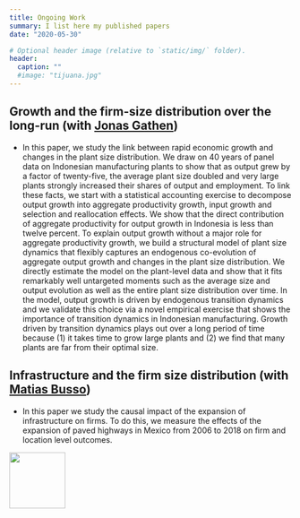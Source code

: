 ```yaml
---
title: Ongoing Work
summary: I list here my published papers
date: "2020-05-30"

# Optional header image (relative to `static/img/` folder).
header:
  caption: ""
  #image: "tijuana.jpg"
---
```


## **Growth and the firm-size distribution over the long-run** (with [Jonas Gathen](https://www.jonasgathen.com/research_projects/long_run_firm_dynamics/))

- In this paper, we study the link between rapid economic growth and changes in the plant size
distribution. We draw on 40 years of panel data on Indonesian manufacturing plants to show that as
output grew by a factor of twenty-five, the average plant size doubled and very large plants strongly
increased their shares of output and employment. To link these facts, we start with a statistical accounting
exercise to decompose output growth into aggregate productivity growth, input growth and selection
and reallocation effects. We show that the direct contribution of aggregate productivity for output
growth in Indonesia is less than twelve percent. To explain output growth without a major role for
aggregate productivity growth, we build a structural model of plant size dynamics that flexibly captures
an endogenous co-evolution of aggregate output growth and changes in the plant size distribution. We
directly estimate the model on the plant-level data and show that it fits remarkably well untargeted
moments such as the average size and output evolution as well as the entire plant size distribution over
time. In the model, output growth is driven by endogenous transition dynamics and we validate this
choice via a novel empirical exercise that shows the importance of transition dynamics in Indonesian
manufacturing. Growth driven by transition dynamics plays out over a long period of time because (1) it
takes time to grow large plants and (2) we find that many plants are far from their optimal size.

## **Infrastructure and the firm size distribution** (with [Matias Busso](https://www.matiasbusso.org/))

- In this paper we study the causal impact of the expansion of infrastructure on firms. To do this, we
measure the effects of the expansion of paved highways in Mexico from 2006 to 2018 on firm and location
level outcomes.

<img src="https://i.imgur.com/1SGYcMM.gif" width="100" height="100" />
